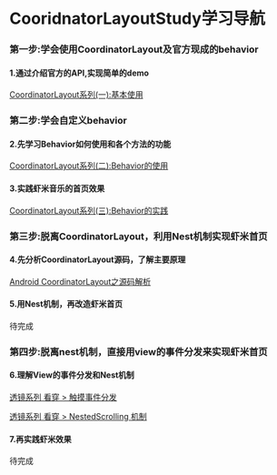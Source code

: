 # CooridnatorLayoutStudy学习导航

### 第一步:学会使用CoordinatorLayout及官方现成的behavior

#### 1.通过介绍官方的API,实现简单的demo
[CoordinatorLayout系列(一):基本使用](https://xugter.xyz/2019/01/01/CoordinatorLayout1)

### 第二步:学会自定义behavior

#### 2.先学习Behavior如何使用和各个方法的功能
[CoordinatorLayout系列(二):Behavior的使用](https://xugter.xyz/2019/07/10/CoordinatorLayout2)

#### 3.实践虾米音乐的首页效果
[CoordinatorLayout系列(三):Behavior的实践](https://xugter.xyz/2019/09/12/CoordinatorLayout3)

### 第三步:脱离CoordinatorLayout，利用Nest机制实现虾米首页

#### 4.先分析CoordinatorLayout源码，了解主要原理

[Android CoordinatorLayout之源码解析](https://www.jianshu.com/p/7830b05b38bb)

#### 5.用Nest机制，再改造虾米首页

待完成

### 第四步:脱离nest机制，直接用view的事件分发来实现虾米首页

#### 6.理解View的事件分发和Nest机制

[透镜系列 看穿 > 触摸事件分发](http://blog.rubitree.com/15456255866253.html)

[透镜系列 看穿 > NestedScrolling 机制](http://blog.rubitree.com/15467469615604.html)

#### 7.再实践虾米效果
待完成
